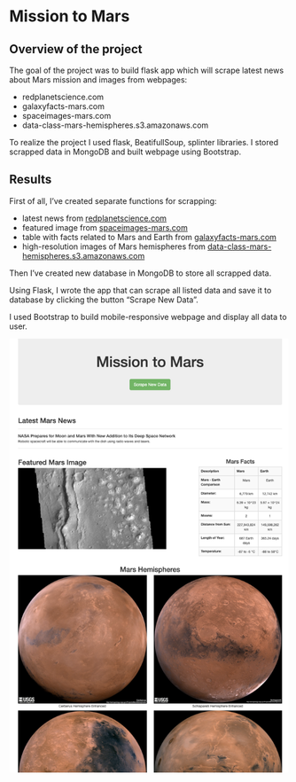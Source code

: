 # Mission to Mars
## Overview of the project
The goal of the project was to build flask app which will scrape latest news about Mars mission and images from webpages:
- redplanetscience.com
-	galaxyfacts-mars.com
-	spaceimages-mars.com
-	data-class-mars-hemispheres.s3.amazonaws.com

To realize the project I used flask, BeatifullSoup, splinter libraries. I stored scrapped data in MongoDB and built webpage using Bootstrap.

## Results
First of all, I’ve created separate functions for scrapping:
-	latest news from [redplanetscience.com](redplanetscience.com)
-	featured image from [spaceimages-mars.com](spaceimages-mars.com)
-	table with facts related to Mars and Earth from [galaxyfacts-mars.com](galaxyfacts-mars.com)
-	high-resolution images of Mars hemispheres from [data-class-mars-hemispheres.s3.amazonaws.com](data-class-mars-hemispheres.s3.amazonaws.com)

Then I’ve created new database in MongoDB to store all scrapped data.

Using Flask, I wrote the app that can scrape all listed data and save it to database by clicking the button “Scrape New Data”.

I used Bootstrap to build mobile-responsive webpage and display all data to user.

![image](https://github.com/angkohtenko/Mission-to-Mars/blob/main/templates/Scrapping_page.png)

